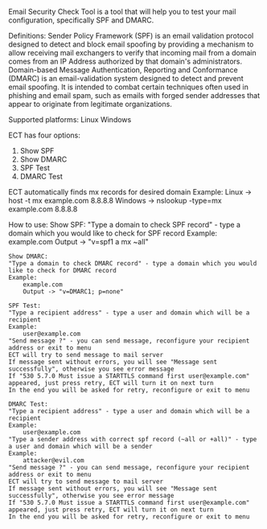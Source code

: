 Email Security Check Tool is a tool that will help you to test your mail configuration, specifically SPF and DMARC.

Definitions:
	Sender Policy Framework (SPF) is an email validation protocol designed to detect and block email spoofing by providing a mechanism to allow receiving mail exchangers to verify that incoming mail from a domain comes from an IP Address authorized by that domain's administrators.
	Domain-based Message Authentication, Reporting and Conformance (DMARC) is an email-validation system designed to detect and prevent email spoofing. It is intended to combat certain techniques often used in phishing and email spam, such as emails with forged sender addresses that appear to originate from legitimate organizations.

Supported platforms:
	Linux
	Windows

ECT has four options:
1) Show SPF
2) Show DMARC
3) SPF Test
4) DMARC Test

ECT automatically finds mx records for desired domain
Example:
	Linux -> host -t mx example.com 8.8.8.8
	Windows -> nslookup -type=mx example.com 8.8.8.8

How to use:
	Show SPF:
	"Type a domain to check SPF record" - type a domain which you would like to check for SPF record
	Example:
		example.com
		Output -> "v=spf1 a mx ~all"

	Show DMARC:
	"Type a domain to check DMARC record" - type a domain which you would like to check for DMARC record
	Example:
		example.com
		Output -> "v=DMARC1; p=none"

	SPF Test:
	"Type a recipient address" - type a user and domain which will be a recipient
	Example:
		user@example.com
	"Send message ?" - you can send message, reconfigure your recipient address or exit to menu
	ECT will try to send message to mail server
	If message sent without errors, you will see "Message sent successfully", otherwise you see error message
	If "530 5.7.0 Must issue a STARTTLS command first user@example.com" appeared, just press retry, ECT will turn it on next turn
	In the end you will be asked for retry, reconfigure or exit to menu

	DMARC Test:
	"Type a recipient address" - type a user and domain which will be a recipient
	Example:
		user@example.com
	"Type a sender address with correct spf record (~all or +all)" - type a user and domain which will be a sender
	Example:
		attacker@evil.com
	"Send message ?" - you can send message, reconfigure your recipient address or exit to menu
	ECT will try to send message to mail server
	If message sent without errors, you will see "Message sent successfully", otherwise you see error message
	If "530 5.7.0 Must issue a STARTTLS command first user@example.com" appeared, just press retry, ECT will turn it on next turn
	In the end you will be asked for retry, reconfigure or exit to menu